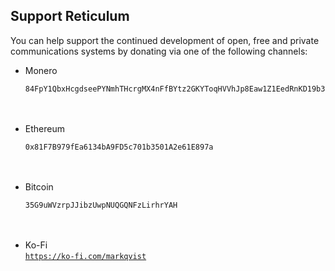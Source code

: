 ## Support Reticulum
You can help support the continued development of open, free and private communications systems by donating via one of the following channels:

- Monero<br/>
  ```
  84FpY1QbxHcgdseePYNmhTHcrgMX4nFfBYtz2GKYToqHVVhJp8Eaw1Z1EedRnKD19b3B8NiLCGVxzKV17UMmmeEsCrPyA5w
  ```
  <br/><br/>
- Ethereum<br/>
  ```
  0x81F7B979fEa6134bA9FD5c701b3501A2e61E897a
  ```
  <br/><br/>
- Bitcoin<br/>
  ```
  35G9uWVzrpJJibzUwpNUQGQNFzLirhrYAH
  ```
  <br/><br/>
- Ko-Fi<br/>
  <a href="https://ko-fi.com/markqvist">`https://ko-fi.com/markqvist`</a>